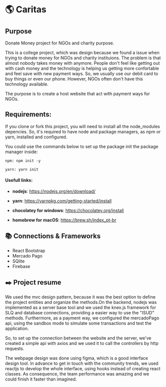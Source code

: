 # :earth_americas: Caritas

## Purpose

  Donate Money project for NGOs and charity purpose.

  This is a college project, which was design because we found a issue when trying to donate money for NGOs and charity instituions. The problem is that almost nobody takes money with anymore. People don't feel like getting out with cash money and the technology is helping us getting more confortable and feel save with new payment ways. So, we usually use our debit card to buy things or even our phone. However, NGOs often don't have this technology available.

  The purpose is to create a host website that act with payment ways for NGOs.

## Requirements:
 If you clone or fork this project, you will need to install all the node_modules depencies. So, it's required to have node and package managers, as npm or yarn, installed and configured.
 
 You could use the commands below to set up the package init the package manager inside:

```
npm: npm init -y
```

```
yarn: yarn init
```
 
#### Usefull links:
 
 - **nodejs**: https://nodejs.org/en/download/
 
 - **yarn**: https://yarnpkg.com/getting-started/install
 
 - **chocolatey for windows**: https://chocolatey.org/install
 
 - **homebrew for macOS**: https://brew.sh/index_pt-br
 
##  :books: Connections & Frameworks
- React Bootstrap
- Mercado Pago
- SQlite
- Firebase

## :black_nib: Project resume
  We used the mvc design pattern, because it was the best option to define the project entities and organize the methods.On the backend, nodejs was implemented as a server base tool and we used the knex.js framework for SLQ and database connections, providing a easier way to use the "ISUD" methods. Furthermore, as a payment way, we configured the mercadoPago api, using the sandbox mode to simulate some transactions and test the application.
  
 So, to set up the connection between the website and the server, we've created a simple api with axios and we used it to call the controllers by http requests.
 
 The webpage design was done using figma, which is a good interface design tool. In advance to get in touch with the community trends, we used reactjs to develop the whole interface, using hooks instead of creating react classes. As consequence, the team performance was amazing and we could finish it faster than imagined.
 
